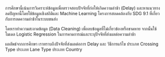 การศึกษานี้เน้นการวิเคราะห์ข้อมูลเพื่อตรวจสอบปัจจัยที่ก่อให้เกิดความล่าช้า (Delay) และหาแนวทางลดปัญหานี้โดยใช้ข้อมูลเชิงสถิติและ Machine Learning โครงการสอดคล้องกับ SDG  9.1 ที่เกี่ยวกับการลดความล่าช้าในระบบขนส่ง


โดยเราทำความสะอาดข้อมูล (Data Cleaning) เพื่อลบข้อมูลที่ไม่เกี่ยวข้องหรือขาดหาย จากนั้นใช้โมเดล Logistic Regression
ในการคาดการณ์และระบุปัจจัยที่ส่งผลต่อความล่าช้า


ผลลัพธ์จากการศึกษา
เราทราบถึงปัจจัยที่ส่งผลต่อการ Delay และ วิธีการแก้ไข
ประเภท Crossing Type
ประเภท Lane Type
ประเภท Country